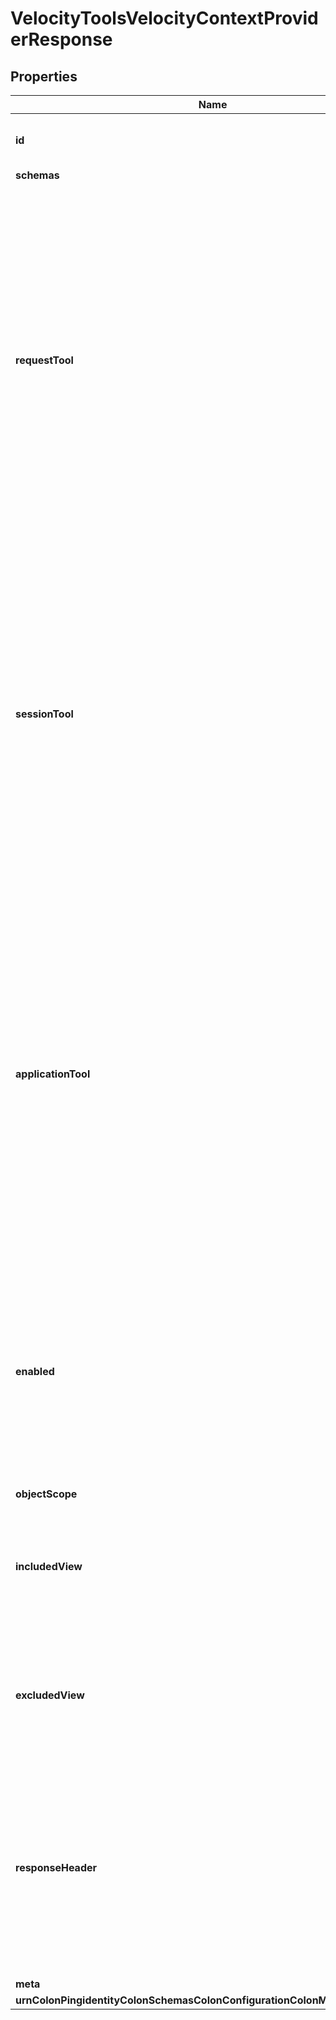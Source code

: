 

# VelocityToolsVelocityContextProviderResponse


## Properties

| Name | Type | Description | Notes |
|------------ | ------------- | ------------- | -------------|
|**id** | **String** | Name of the Velocity Context Provider |  |
|**schemas** | **List&lt;EnumvelocityToolsVelocityContextProviderSchemaUrn&gt;** |  |  |
|**requestTool** | **List&lt;String&gt;** | The fully-qualified name of a Velocity Tool class that will be initialized for each request. May optionally include a path to a properties file used to configure this tool separated from the class name by a semi-colon (;). The path may absolute or relative to the server root. |  [optional] |
|**sessionTool** | **List&lt;String&gt;** | The fully-qualified name of a Velocity Tool class that will be initialized for each session. May optionally include a path to a properties file used to configure this tool separated from the class name by a semi-colon (;). The path may absolute or relative to the server root. |  [optional] |
|**applicationTool** | **List&lt;String&gt;** | The fully-qualified name of a Velocity Tool class that will be initialized once for the life of the server. May optionally include a path to a properties file used to configure this tool separated from the class name by a semi-colon (;). The path may absolute or relative to the server root. |  [optional] |
|**enabled** | **Boolean** | Indicates whether this Velocity Context Provider is enabled. If set to &#39;false&#39; this Velocity Context Provider will not contribute context content for any requests. |  [optional] |
|**objectScope** | **EnumvelocityContextProviderObjectScopeProp** |  |  [optional] |
|**includedView** | **List&lt;String&gt;** | The name of a view for which this Velocity Context Provider will contribute content. |  [optional] |
|**excludedView** | **List&lt;String&gt;** | The name of a view for which this Velocity Context Provider will not contribute content. |  [optional] |
|**responseHeader** | **List&lt;String&gt;** | Specifies HTTP header fields and values added to response headers for template page requests to which this Velocity Context Provider contributes content. |  [optional] |
|**meta** | [**MetaMeta**](MetaMeta.md) |  |  [optional] |
|**urnColonPingidentityColonSchemasColonConfigurationColonMessagesColon20** | [**MetaUrnPingidentitySchemasConfigurationMessages20**](MetaUrnPingidentitySchemasConfigurationMessages20.md) |  |  [optional] |




